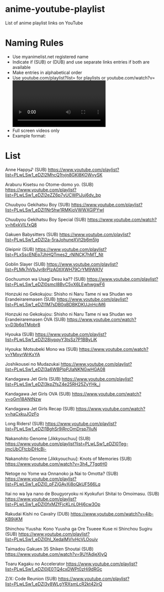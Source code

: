 # anime-youtube-playlist
List of anime playlist links on YouTube

# Naming Rules

* Use myanimelist.net registered name
* Indicate if (SUB) or (DUB) and use separate links entries if both are available
* Make entries in alphabetical order
* Use youtube.com/playlist?list=<list key here> for playlists or youtube.com/watch?v=<video key here> if the series is bundled in video. Remove unnecessary attributes.
* Full screen videos only
* Example format: 
  

# List

Anne Happy♪ (SUB) https://www.youtube.com/playlist?list=PLwLSw1_eDZl2MhcQ1tyjn8GKl8KOWvySK

Araburu Kisetsu no Otome-domo yo. (SUB) https://www.youtube.com/playlist?list=PLwLSw1_eDZl2eZZ6p7yUCWPiJuj6dv_bp

Chuubyou Gekihatsu Boy (SUB) https://www.youtube.com/playlist?list=PLwLSw1_eDZl1Nr5hw1RMKioVWWXGlPYwI

Chuubyou Gekihatsu Boy Special (SUB) https://www.youtube.com/watch?v=h6xkVlLfxQ8

Gakuen Babysitters (SUB) https://www.youtube.com/playlist?list=PLwLSw1_eDZl2a-5raJohuneXVt2b6m5lg

Gleipnir (SUB) https://www.youtube.com/playlist?list=PLxSscENEp7JhHQTmes2_rNlNCK7hMT_Nt

Goblin Slayer (SUB) https://www.youtube.com/playlist?list=PLMk7nVbJyr8rPIzAGtIXWH79CrYM9WA1V

Gochuumon wa Usagi Desu ka?? (SUB) https://www.youtube.com/playlist?list=PLwLSw1_eDZl0smcI8BvC5vX6LEwhwgwF6

Honzuki no Gekokujou: Shisho ni Naru Tame ni wa Shudan wo Erandeiraremasen (SUB) https://www.youtube.com/playlist?list=PLwLSw1_eDZl1M7sDB0qBDBKDKUJnHciM6

Honzuki no Gekokujou: Shisho ni Naru Tame ni wa Shudan wo Erandeiraremasen OVA (SUB) https://www.youtube.com/watch?v=D3b6qTMobr8

Hyouka (SUB) https://www.youtube.com/playlist?list=PLwLSw1_eDZl28iypqyY3tsSz7P1BByLiK

Hyouka: Motsubeki Mono wa (SUB) https://www.youtube.com/watch?v=YMxyrWrKxYA

Joshikousei no Mudazukai https://www.youtube.com/playlist?list=PLwLSw1_eDZl3a6WBPlpPJlaNKNGwHGA08

Kandagawa Jet Girls (SUB) https://www.youtube.com/playlist?list=PLwLSw1_eDZl3kpZfsZ4e25RH25ZyYHk_j

Kandagawa Jet Girls OVA (SUB) https://www.youtube.com/watch?v=oGm18ANtNzw

Kandagawa Jet Girls Recap (SUB) https://www.youtube.com/watch?v=haCxkuJOzFo

Long Riders! (SUB) https://www.youtube.com/playlist?list=PLwLSw1_eDZl1BghSr9iRrcOmDrsp7IIuN

Nakanohito Genome [Jikkyouchuu] (SUB) https://www.youtube.com/playlist?list=PLwLSw1_eDZl0Teg-jmcUbCFtcbiDHcBi-

Nakanohito Genome [Jikkyouchuu]: Knots of Memories (SUB) https://www.youtube.com/watch?v=3h4_7TgqtH0

Netoge no Yome wa Onnanoko ja Nai to Omotta? (SUB) https://www.youtube.com/playlist?list=PLwLSw1_eDZl0_pFZjGAyXj8oQkUF566Lq

Itai no wa Iya nano de Bougyoryoku ni Kyokufuri Shitai to Omoimasu. (SUB) https://www.youtube.com/playlist?list=PLwLSw1_eDZl0fxMZfFjcKLnL0Hj6cw3Op

Rakudai Kishi no Cavalry (DUB) https://www.youtube.com/watch?v=4ib-KB9ijKM

Shinchou Yuusha: Kono Yuusha ga Ore Tsueee Kuse ni Shinchou Sugiru (SUB) https://www.youtube.com/playlist?list=PLwLSw1_eDZl0hI_XedalMVIvHcVLOouiv

Taimadou Gakuen 35 Shiken Shoutai (SUB) https://www.youtube.com/watch?v=9UYAdjeXlyQ

Toaru Kagaku no Accelerator https://www.youtube.com/playlist?list=PLwLSw1_eDZl0jE0TQ4cxDWPt0zHi9dRGc

Z/X: Code Reunion (SUB) https://www.youtube.com/playlist?list=PLwLSw1_eDZl3y8WLgYRXsmLcR2kt42jrQ
